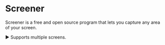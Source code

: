 # Screener

Screener is a free and open source program that lets you capture any area of your screen.

► Supports multiple screens.

